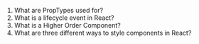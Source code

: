1.  What are PropTypes used for?
1.  What is a lifecycle event in React?
1.  What is a Higher Order Component?
1.  What are three different ways to style components in React?